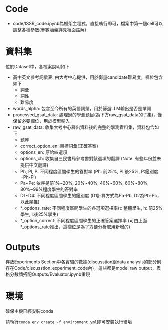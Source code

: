 # Code
- code/ISSR_code.ipynb為框架主程式，直接執行即可，檔案中第一個cell可以調整各種參數(參數涵義詳見裡面註解)

# 資料集
位於Dataset中，各檔案說明如下

- 高中英文參考詞彙表: 由大考中心提供，用於衡量candidate難易度，欄位包含如下
    - 詞彙
    - 詞性
    - 難易度
- words_alpha: 包含至今所有的英語詞彙，用於篩選LLM輸出是否是單詞
- processed_gsat_data: 處理過的學測題目(為下方raw_gsat_data的子集)，僅保留必要欄位，用於模型輸入
- raw_gsat_data: 收集大考中心釋出資料後的完整的學測資料集，資料包含如下
    - 題幹
    - correct_option_en: 目標詞彙(正確答案)
    - options_en: 原始四選項
    - options_ch: 收集自三民書局參考書對該選項的翻譯 (Note: 有些年份並未提供中文翻譯)
    - Ph, Pl, P: 不同程度區間學生的答對率 (Ph: 前25%, Pl:後25%, P:鑑別度=Ph-Pl)
    - Pa~Pe: 依序是前1%~20%, 20%~40%, 40%~60%, 60%~80%, 80%~99%程度學生的答對率
    - D1~D4: 不同程度區間學生的鑑別度 (D1計算方式為Pa-Pb, D2為Pb-Pc，以此類推)
    - *_options_rate: 不同程度區間學生的各選項選擇率(t: 整體學生, h: 前25%學生, l:後25%學生)
    - *_option_correct: 不同程度區間學生的正確答案選擇率 (可由上面\*_options_rate推出，這欄位是為了方便分析取用新增的)

# Outputs
存放Experiments Section中各實驗的數據(discusstion跟data analysis的部分則存在Code/discusstion_experiment_code內)，這些都是model raw output，表格分數請搭配Outputs/Evaluator.ipynb重現

# 環境
確保主機已經安裝conda

請執行`conda env create -f environment.yml`即可安裝執行環境


